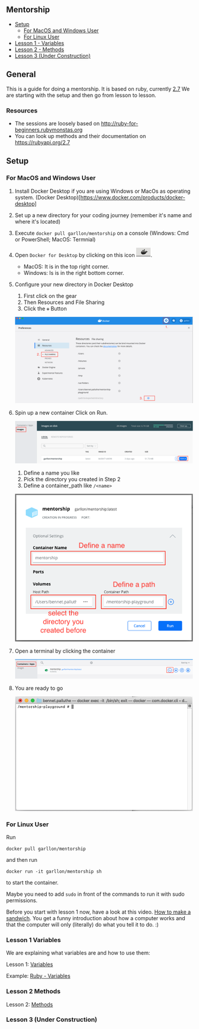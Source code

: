 ## Mentorship

- [Setup](#setup)
  - [For MacOS and Windows User](#for-macos-and-windows-user)
  - [For Linux User](#for-linux-user)
- [Lesson 1 - Variables](#lesson-1-variables)
- [Lesson 2 - Methods](#lesson-2-methods)
- [Lesson 3 (Under
  Construction)](#lesson-3-under-construction)

## General

This is a guide for doing a mentorship. It is based on ruby, currently [2.7](https://ruby-doc.org/core-2.7.0/)
We are starting with the setup and then go from lesson to lesson.

### Resources

* The sessions are loosely based on http://ruby-for-beginners.rubymonstas.org
* You can look up methods and their documentation on https://rubyapi.org/2.7

## Setup

### For MacOS and Windows User

1. Install Docker Desktop if you are using Windows or MacOs as operating system. (Docker Desktop)[https://www.docker.com/products/docker-desktop]
2. Set up a new directory for your coding journey (remember it's name and where it's located)
3. Execute `docker pull garllon/mentorship` on a console (Windows: Cmd or PowerShell; MacOS: Termnial)
4. Open `Docker for Desktop` by clicking on this icon ![Config Code Folder](/screenshots/DockerIcon.png).
    - MacOS: It is in the top right corner.
    - Windows: Is is in the right bottom corner.
5. Configure your new directory in Docker Desktop
    1. First click on the gear
    2. Then Resources and File Sharing
    3. Click the `⊕` Button
    
    ![Config Code Folder](/screenshots/ConfigDockerDesktopFileSharing.png)
    
6. Spin up a new container
    Click on Run.

    ![Config Code Folder](/screenshots/CreateContainerInit.png)

    1. Define a name you like
    2. Pick the directory you created in Step 2
    3. Define a container_path like `/<name>`
    
    ![Config Code Folder](/screenshots/CreateContainerSetup.png)
    
7. Open a terminal by clicking the container

    ![Config Code Folder](/screenshots/RunTerminal.png)

8. You are ready to go

    ![Config Code Folder](/screenshots/ReadyToGo.png)
    
### For Linux User

Run
```shell
docker pull garllon/mentorship
```
and then run
```shell
docker run -it garllon/mentorship sh
```
to start the container.

Maybe you need to add `sudo` in front of the commands to run it with sudo permissions.

Before you start with lesson 1 now, have a look at this video.
[How to make a sandwich](https://www.youtube.com/watch?v=U3TsVz_pJf4&t=136s&ab_channel=DigitalDixie).
You get a funny introduction about how a computer works and that the computer will only (literally) do what you tell it to do. :)

### Lesson 1 Variables

We are explaining what variables are and how to use them:

Lesson 1: [Variables](/lessons/1-variables.md)

Example: [Ruby - Variables](/lessons/examples/1_variables.rb)

### Lesson 2 Methods

Lesson 2: [Methods](/lessons/2-methods.md)

### Lesson 3 (Under Construction)
